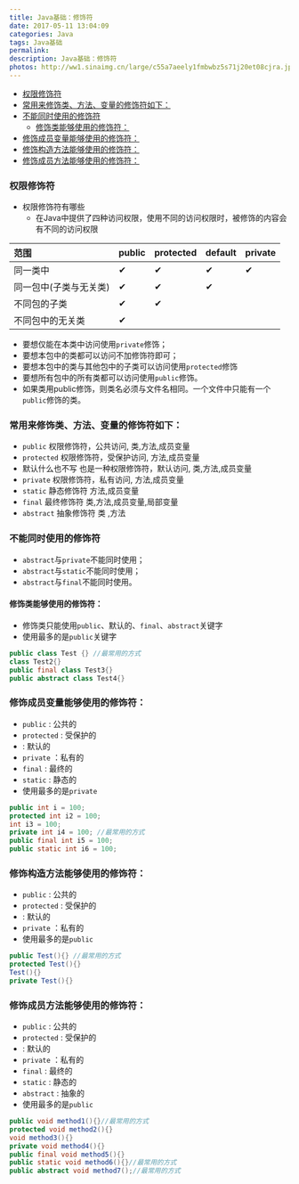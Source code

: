 ```yaml
---
title: Java基础：修饰符
date: 2017-05-11 13:04:09
categories: Java
tags: Java基础
permalink:
description: Java基础：修饰符
photos: http://ww1.sinaimg.cn/large/c55a7aeely1fmbwbz5s71j20et08cjra.jpg
---
```

<!-- TOC -->

- [权限修饰符](#权限修饰符)
- [常用来修饰类、方法、变量的修饰符如下：](#常用来修饰类方法变量的修饰符如下)
- [不能同时使用的修饰符](#不能同时使用的修饰符)
    - [修饰类能够使用的修饰符：](#修饰类能够使用的修饰符)
- [修饰成员变量能够使用的修饰符：](#修饰成员变量能够使用的修饰符)
- [修饰构造方法能够使用的修饰符：](#修饰构造方法能够使用的修饰符)
- [修饰成员方法能够使用的修饰符：](#修饰成员方法能够使用的修饰符)

<!-- /TOC -->
### 权限修饰符
- 权限修饰符有哪些
	- 在Java中提供了四种访问权限，使用不同的访问权限时，被修饰的内容会有不同的访问权限  

| 范围           | public | protected | default | private |
|:--------------|:--------|:-----------|:---------|:---------|
| 同一类中         | ✔      | ✔         | ✔       | ✔       |
| 同一包中(子类与无关类) | ✔      | ✔         | ✔       |         |
| 不同包的子类       | ✔      | ✔         |         |         |
| 不同包中的无关类     | ✔      |           |         |         |
<!--more-->
- 要想仅能在本类中访问使用`private`修饰；
- 要想本包中的类都可以访问不加修饰符即可；
- 要想本包中的类与其他包中的子类可以访问使用`protected`修饰
- 要想所有包中的所有类都可以访问使用`public`修饰。
- 如果类用public修饰，则类名必须与文件名相同。一个文件中只能有一个`public`修饰的类。
	
### 常用来修饰类、方法、变量的修饰符如下：
- `public` 权限修饰符，公共访问, 类,方法,成员变量
- `protected` 权限修饰符，受保护访问, 方法,成员变量
- 默认什么也不写 也是一种权限修饰符，默认访问, 类,方法,成员变量
- `private` 权限修饰符，私有访问, 方法,成员变量
- `static` 静态修饰符  方法,成员变量
- `final` 最终修饰符   类,方法,成员变量,局部变量
- `abstract` 抽象修饰符  类 ,方法

### 不能同时使用的修饰符
- `abstract`与`private`不能同时使用；
- `abstract`与`static`不能同时使用；
- `abstract`与`final`不能同时使用。

#### 修饰类能够使用的修饰符：
- 修饰类只能使用`public`、默认的、`final`、`abstract`关键字
- 使用最多的是`public`关键字
```Java
public class Test {} //最常用的方式
class Test2{}
public final class Test3{}
public abstract class Test4{}
```


### 修饰成员变量能够使用的修饰符：
- `public` : 公共的
- `protected` : 受保护的
- 	: 默认的
- `private` ：私有的
- `final` : 最终的
- `static` : 静态的
- 使用最多的是`private`
```Java
public int i = 100;
protected int i2 = 100;
int i3 = 100;
private int i4 = 100; //最常用的方式
public final int i5 = 100;
public static int i6 = 100;
```


### 修饰构造方法能够使用的修饰符：
- `public` : 公共的
- `protected` : 受保护的
- 	: 默认的
- `private` ：私有的
- 使用最多的是`public`
```Java
public Test(){} //最常用的方式
protected Test(){}
Test(){}
private Test(){}
```


### 修饰成员方法能够使用的修饰符：
- `public` : 公共的
- `protected` : 受保护的
- : 默认的
- `private` ：私有的
- `final` : 最终的
- `static` : 静态的
- `abstract` : 抽象的
- 使用最多的是`public`
```Java
public void method1(){}//最常用的方式
protected void method2(){}
void method3(){}
private void method4(){}
public final void method5(){}
public static void method6(){}//最常用的方式
public abstract void method7();//最常用的方式
```

